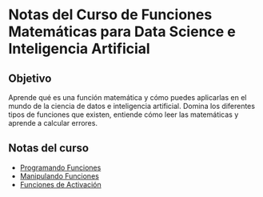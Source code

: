 # Notas del Curso de Funciones Matemáticas para Data Science e Inteligencia Artificial

## Objetivo

Aprende qué es una función matemática y cómo puedes aplicarlas en el mundo de la ciencia de datos e inteligencia artificial. Domina los diferentes tipos de funciones que existen, entiende cómo leer las matemáticas y aprende a calcular errores.

## Notas del curso

- [Programando Funciones](./Programando_Funciones.ipynb)
- [Manipulando Funciones](./Manipulando_Funciones.ipynb)
- [Funciones de Activación](./Funciones_Activacion.ipynb)
